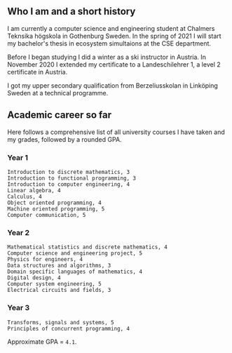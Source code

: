 ## Who I am and a short history

I am currently a computer science and engineering student at Chalmers
Teknsika högskola in Gothenburg Sweden. In the spring of 2021 I will start
my bachelor's thesis in ecosystem simultaions at the CSE department.

Before I began studying I did a winter as a ski instructor in Austria. In
November 2020 I extended  my certificate to a Landeschilehrer 1, a level 2
certificate in Austria.

I got my upper secondary qualification from Berzeliusskolan in Linköping
Sweden at a technical programme.

## Academic career so far

Here follows a comprehensive list of all university courses I have taken and
my grades, followed by a rounded GPA.

### Year 1
```
Introduction to discrete mathematics, 3
Introduction to functional programming, 3
Introduction to computer engineering, 4
Linear algebra, 4
Calculus, 4
Object oriented programming, 4
Machine oriented programming, 5
Computer communication, 5
```

### Year 2
```
Mathematical statistics and discrete mathematics, 4
Computer science and engineering project, 5
Physics for engineers, 4
Data structures and algorithms, 3
Domain specific languages of mathematics, 4
Digital design, 4
Computer system engineering, 5
Electrical circuits and fields, 3
```

### Year 3
```
Transforms, signals and systems, 5
Principles of concurrent programming, 4
```
Approximate GPA = `4.1`.
